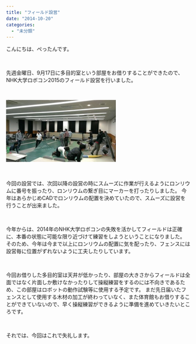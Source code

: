 ```yaml
---
title: "フィールド設営"
date: "2014-10-20"
categories: 
  - "未分類"
---
```


こんにちは、ぺったんです。

 

先週金曜日、9月17日に多目的室という部屋をお借りすることができたので、NHK大学ロボコン2015のフィールド設営を行いました。

 

[![IMAG0977](images/IMAG0977-300x169.jpg)](http://www.fortefibre.net/blog/wp-content/uploads/2014/10/IMAG0977.jpg)

 

今回の設営では、次回以降の設営の時にスムーズに作業が行えるようにロンリウムに番号を振ったり、ロンリウムの繋ぎ目にマーカーを打ったりしました。 今年はあらかじめCADでロンリウムの配置を決めていたので、スムーズに設営を行うことが出来ました。

 

今年からは、2014年のNHK大学ロボコンの失敗を活かしてフィールドは正確に、本番の状態に可能な限り近づけて練習をしようということになりました。 そのため、今年は今まで以上にロンリウムの配置に気を配ったり、フェンスには設営毎に位置がずれないように工夫したりしています。

 

今回お借りした多目的室は天井が低かったり、部屋の大きさからフィールドは全面ではなく片面しか敷けなかったりして操縦練習をするのには不向きであるため、この部屋はロボットの動作試験等に使用する予定です。 まだ先日届いたフェンスとして使用する木材の加工が終わっていなく、また体育館もお借りすることができていないので、早く操縦練習ができるように準備を進めていきたいところです。

 

それでは、今回はこれで失礼します。
